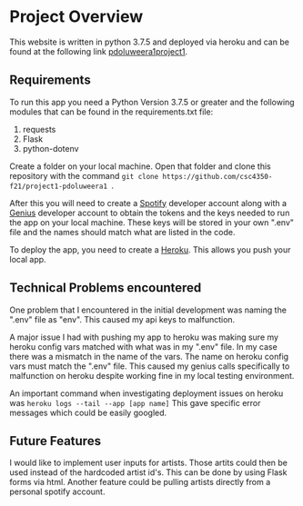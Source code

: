 # Project Overview 
This website is written in python 3.7.5 and deployed via heroku and can be found at the following link [pdoluweera1project1](https://pdoluweera1project1.herokuapp.com/).

## Requirements

To run this app you need a Python Version 3.7.5 or greater and the following modules that can be found in the requirements.txt file:

1. requests
2. Flask
3. python-dotenv
 
Create a folder on your local machine. Open that folder and clone this repository with the command ```git clone https://github.com/csc4350-f21/project1-pdoluweera1 ```. 

After this you will need to create a [Spotify](https://developer.spotify.com/) developer account along with a [Genius](https://genius.com/developers) developer account to obtain the tokens and the keys needed to run the app on your local machine. These keys will be stored in your own ".env" file and the names should match what are listed in the code. 

To deploy the app, you need to create a [Heroku](https://signup.heroku.com/). This allows you push your local app. 
 
## Technical Problems encountered
One problem that I encountered in the initial development was naming the ".env" file as "env". This caused my api keys to malfunction.

A major issue I had with pushing my app to heroku was making sure my heroku config vars matched with what was in my ".env" file. In my case there was a mismatch in the name of the vars. The name on heroku config vars must match the ".env" file. This caused my genius calls specifically to malfunction on heroku despite working fine in my local testing environment.

An important command when investigating deployment issues on heroku was 
```heroku logs --tail --app [app name]``` This gave specific error messages which could be easily googled. 

## Future Features 
I would like to implement user inputs for artists. Those artits could then be used instead of the hardcoded artist id's. This can be done by using Flask forms via html. 
Another feature could be pulling artists directly from  a personal spotify account. 